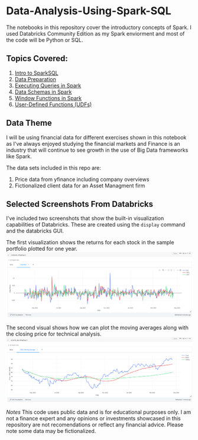 # Data-Analysis-Using-Spark-SQL

The notebooks in this repository cover the introductory concepts of Spark. I used Databricks Community Edition as my Spark enviorment and most of the code will be Python or SQL.

## Topics Covered:

1. [Intro to SparkSQL](https://github.com/ggsmith842/Data-Analysis-using-Spark-SQL/blob/main/Part%20I%20Intro%20to%20Spark%20SQL.ipynb)
2. [Data Preparation](https://github.com/ggsmith842/Data-Analysis-using-Spark-SQL/blob/main/Part%20II%20Data%20Preparation%20for%20Spark.ipynb)
3. [Executing Queries in Spark](https://github.com/ggsmith842/Data-Analysis-using-Spark-SQL/blob/main/Part%20III%20Executing%20Queries.ipynb)
4. [Data Schemas in Spark](https://github.com/ggsmith842/Data-Analysis-using-Spark-SQL/blob/main/Part%20IV%20Schemas.ipynb)
5. [Window Functions in Spark](https://github.com/ggsmith842/Data-Analysis-using-Spark-SQL/blob/main/Part%20V%20Window%20Functions.ipynb)
6. [User-Defined Functions (UDFs)](https://github.com/ggsmith842/Data-Analysis-Using-Spark-SQL/blob/main/Part%20VI%20User%20Defined%20Functions%20(UDFs).ipynb)

## Data Theme
I will be using financial data for different exercises shown in this notebook as I've always enjoyed studying the financial markets and Finance is an industry that will continue to see growth in the use of Big Data frameworks like Spark. 

The data sets included in this repo are:
1. Price data from yfinance including company overviews
2. Fictionalized client data for an Asset Managment firm

## Selected Screenshots From Databricks

I've included two screenshots that show the built-in visualization capabilities of Databricks. These are created using the `display` command and the databricks GUI.

The first visualization shows the returns for each stock in the sample portfolio plotted for one year.
![Stock returns](https://github.com/ggsmith842/Data-Analysis-using-Spark-SQL/blob/main/Databricks%20Images/databricks_ex_returns.png)

The second visual shows how we can plot the moving averages along with the closing price for technical analysis.
![Technical Indicators](https://github.com/ggsmith842/Data-Analysis-using-Spark-SQL/blob/main/Databricks%20Images/databricks_ex_ma.png)


*Notes*
This code uses public data and is for educational purposes only. I am not a finance expert and any opinions or investments showcased in this repository are not recomendations or reflect any financial advice. Please note some data may be fictionalized.
